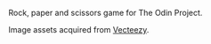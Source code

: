 Rock, paper and scissors game for The Odin Project.

Image assets acquired from <a href="http://www.Vecteezy.com">Vecteezy</a>.